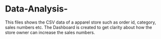 # Data-Analysis-
This files shows the CSV data of a apparel store such as order id, category, sales numbers etc. The Dashboard is created to get clarity about how the store owner can increase the sales numbers.
